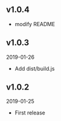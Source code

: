 ## v1.0.4
* modify README

## v1.0.3
2019-01-26
* Add dist/build.js

## v1.0.2
2019-01-25
* First release